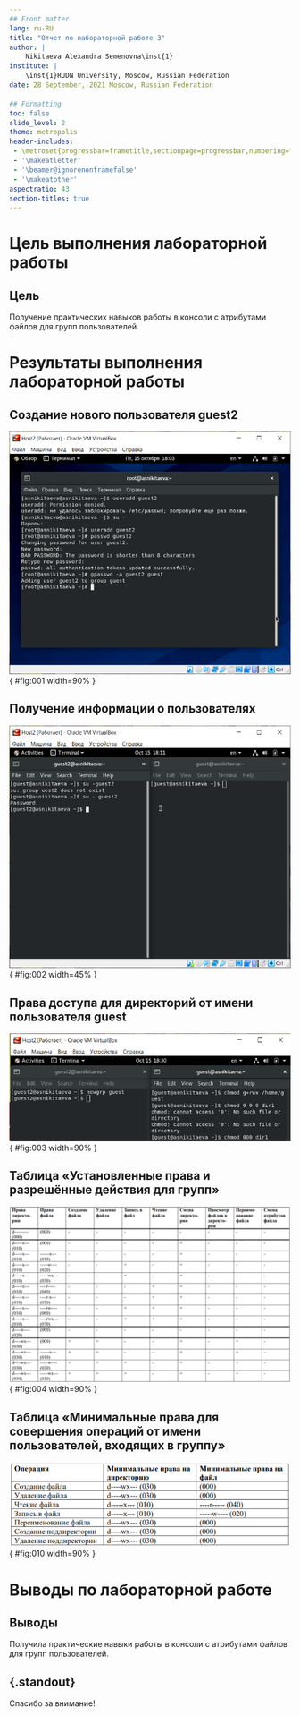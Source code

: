 ```yaml
---
## Front matter
lang: ru-RU
title: "Отчет по лабораторной работе 3"
author: |
	Nikitaeva Alexandra Semenovna\inst{1}
institute: |
	\inst{1}RUDN University, Moscow, Russian Federation
date: 28 September, 2021 Moscow, Russian Federation

## Formatting
toc: false
slide_level: 2
theme: metropolis
header-includes: 
 - \metroset{progressbar=frametitle,sectionpage=progressbar,numbering=fraction}
 - '\makeatletter'
 - '\beamer@ignorenonframefalse'
 - '\makeatother'
aspectratio: 43
section-titles: true
---
```


# **Цель выполнения лабораторной работы**

## Цель

Получение практических навыков работы в консоли с атрибутами файлов для групп пользователей.

# **Результаты выполнения лабораторной работы**

## Создание нового пользователя guest2

![Создание пользователя guest2](image/1.png){ #fig:001 width=90% }

## Получение информации о пользователях

![Вход в систему под guest. Работа в двух консолях с guest и guest2](image/2.png){ #fig:002 width=45% }

## Права доступа для директорий от имени пользователя guest

![Работа с правами директорий](image/5.png){ #fig:003 width=90% }

## Таблица «Установленные права и разрешённые действия для групп»

![Установленные права и разрешённые действия 1](image/7.png){ #fig:004 width=90% }

## Таблица «Минимальные права для совершения операций от имени пользователей, входящих в группу»

![Минимальные права для совершения операций](image/10.png){ #fig:010 width=90% }

# **Выводы по лабораторной работе**

## Выводы

Получила практические навыки работы в консоли с атрибутами файлов для групп пользователей.

## {.standout}

Спасибо за внимание!
